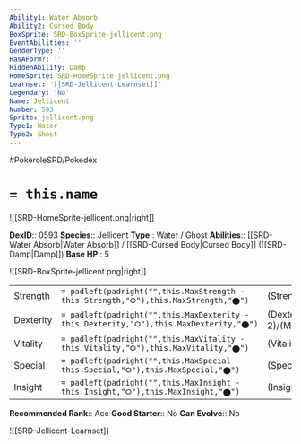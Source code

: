 ```yaml
---
Ability1: Water Absorb
Ability2: Cursed Body
BoxSprite: SRD-BoxSprite-jellicent.png
EventAbilities: ''
GenderType: ''
HasAForm?: ''
HiddenAbility: Damp
HomeSprite: SRD-HomeSprite-jellicent.png
Learnset: '[[SRD-Jellicent-Learnset]]'
Legendary: 'No'
Name: Jellicent
Number: 593
Sprite: jellicent.png
Type1: Water
Type2: Ghost
---
```


#PokeroleSRD/Pokedex

# `= this.name`

![[SRD-HomeSprite-jellicent.png|right]]

**DexID**:: 0593
**Species**:: Jellicent
**Type**:: Water / Ghost
**Abilities**:: [[SRD-Water Absorb|Water Absorb]] / [[SRD-Cursed Body|Cursed Body]] ([[SRD-Damp|Damp]])
**Base HP**:: 5

![[SRD-BoxSprite-jellicent.png|right]]

|           |                                                                                        |                                          |
| --------- | -------------------------------------------------------------------------------------- | ---------------------------------------- |
| Strength  | `= padleft(padright("",this.MaxStrength - this.Strength,"⭘"),this.MaxStrength,"⬤")`    | (Strength::2)/(MaxStrength::4)   |
| Dexterity | `= padleft(padright("",this.MaxDexterity - this.Dexterity,"⭘"),this.MaxDexterity,"⬤")` | (Dexterity:: 2)/(MaxDexterity::4) |
| Vitality  | `= padleft(padright("",this.MaxVitality - this.Vitality,"⭘"),this.MaxVitality,"⬤")`    | (Vitality::2)/(MaxVitality::5)   |
| Special   | `= padleft(padright("",this.MaxSpecial - this.Special,"⭘"),this.MaxSpecial,"⬤")`       | (Special::2)/(MaxSpecial::5)     |
| Insight   | `= padleft(padright("",this.MaxInsight - this.Insight,"⭘"),this.MaxInsight,"⬤")`       | (Insight::3)/(MaxInsight::6)     |

**Recommended Rank**:: Ace
**Good Starter**:: No
**Can Evolve**:: No

![[SRD-Jellicent-Learnset]]